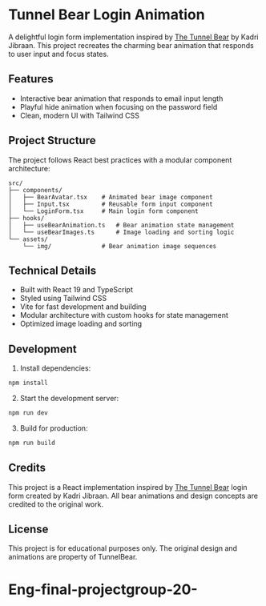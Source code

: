 # Tunnel Bear Login Animation

A delightful login form implementation inspired by [The Tunnel Bear](https://www.tunnelbear.com/account/login) by Kadri Jibraan. This project recreates the charming bear animation that responds to user input and focus states.

## Features

- Interactive bear animation that responds to email input length
- Playful hide animation when focusing on the password field
- Clean, modern UI with Tailwind CSS

## Project Structure

The project follows React best practices with a modular component architecture:

```
src/
├── components/
│   ├── BearAvatar.tsx    # Animated bear image component
│   ├── Input.tsx         # Reusable form input component
│   └── LoginForm.tsx     # Main login form component
├── hooks/
│   ├── useBearAnimation.ts   # Bear animation state management
│   └── useBearImages.ts      # Image loading and sorting logic
└── assets/
    └── img/              # Bear animation image sequences
```

## Technical Details

- Built with React 19 and TypeScript
- Styled using Tailwind CSS
- Vite for fast development and building
- Modular architecture with custom hooks for state management
- Optimized image loading and sorting

## Development

1. Install dependencies:
```bash
npm install
```

2. Start the development server:
```bash
npm run dev
```

3. Build for production:
```bash
npm run build
```

## Credits

This project is a React implementation inspired by [The Tunnel Bear](https://www.tunnelbear.com/account/login) login form created by Kadri Jibraan. All bear animations and design concepts are credited to the original work.

## License

This project is for educational purposes only. The original design and animations are property of TunnelBear.
# Eng-final-projectgroup-20-
